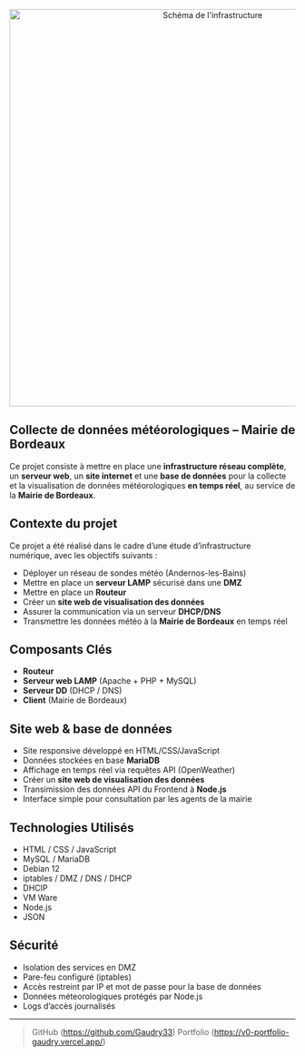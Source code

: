 <p align="center">
  <img src="assets/PreviewMeteo.gif" alt="Schéma de l'infrastructure" width="700">
</p>

## Collecte de données météorologiques – Mairie de Bordeaux

Ce projet consiste à mettre en place une **infrastructure réseau complète**, un **serveur web**, un **site internet** et une **base de données** pour la collecte et la visualisation de données météorologiques **en temps réel**, au service de la **Mairie de Bordeaux**.

## Contexte du projet

Ce projet a été réalisé dans le cadre d’une étude d’infrastructure numérique, avec les objectifs suivants :

* Déployer un réseau de sondes météo (Andernos-les-Bains)
* Mettre en place un **serveur LAMP** sécurisé dans une **DMZ**
* Mettre en place un **Routeur** 
* Créer un **site web de visualisation des données**
* Assurer la communication via un serveur **DHCP/DNS**
* Transmettre les données météo à la **Mairie de Bordeaux** en temps réel

## Composants Clés

* **Routeur**
* **Serveur web LAMP** (Apache + PHP + MySQL)
* **Serveur DD** (DHCP / DNS)
* **Client** (Mairie de Bordeaux)

## Site web & base de données

* Site responsive développé en HTML/CSS/JavaScript
* Données stockées en base **MariaDB**
* Affichage en temps réel via requêtes API (OpenWeather)
* Créer un **site web de visualisation des données**
* Transimission des données API du Frontend à **Node.js** 
* Interface simple pour consultation par les agents de la mairie

## Technologies Utilisés

* HTML / CSS / JavaScript
* MySQL / MariaDB
* Debian 12
* iptables / DMZ / DNS / DHCP
* DHCIP
* VM Ware
* Node.js
* JSON

## Sécurité

* Isolation des services en DMZ
* Pare-feu configuré (iptables)
* Accès restreint par IP et mot de passe pour la base de données
* Données méteorologiques protégés par Node.js
* Logs d’accès journalisés

---

> GitHub (https://github.com/Gaudry33)
> Portfolio (https://v0-portfolio-gaudry.vercel.app/)

